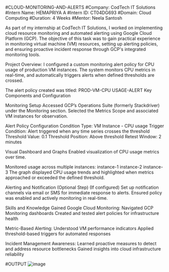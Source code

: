 #CLOUD-MONITORING-AND-ALERTS
#Company: CodTech IT Solutions #Intern Name: HEMAPRIYA A #Intern ID: CT04DG693 #Domain: Cloud Computing #Duration: 4 Weeks #Mentor: Neela Santosh

As part of my internship at CodTech IT Solutions, I worked on implementing cloud resource monitoring and automated alerting using Google Cloud Platform (GCP). The objective of this task was to gain practical experience in monitoring virtual machine (VM) resources, setting up alerting policies, and ensuring proactive incident response through GCP's integrated monitoring tools.

Project Overview: I configured a custom monitoring alert policy for CPU usage of production VM instances. The system monitors CPU metrics in real-time, and automatically triggers alerts when defined thresholds are crossed.

The alert policy created was titled: PROD-VM-CPU USAGE-ALERT Key Components and Configuration

Monitoring Setup Accessed GCP’s Operations Suite (formerly Stackdriver) under the Monitoring section. Selected the Metrics Scope and associated VM instances for observation.

Alert Policy Configuration Condition Type: VM Instance - CPU usage Trigger Condition: Alert triggered when any time series crosses the threshold Threshold Value: 0.1 Threshold Position: Above threshold Retest Window: 2 minutes

Visual Dashboard and Graphs Enabled visualization of CPU usage metrics over time.

Monitored usage across multiple instances: instance-1 instance-2 instance-3 The graph displayed CPU usage trends and highlighted when metrics approached or exceeded the defined threshold.

Alerting and Notification (Optional Step) (If configured) Set up notification channels via email or SMS for immediate response to alerts. Ensured policy was enabled and actively monitoring in real-time.

Skills and Knowledge Gained Google Cloud Monitoring: Navigated GCP Monitoring dashboards Created and tested alert policies for infrastructure health

Metric-Based Alerting: Understood VM performance indicators Applied threshold-based triggers for automated responses

Incident Management Awareness: Learned proactive measures to detect and address resource bottlenecks Gained insights into cloud infrastructure reliability

#OUTPUT
![image](https://github.com/user-attachments/assets/537c6f28-e90c-4aa9-b49f-0f05da97ee3a)
